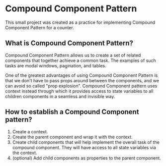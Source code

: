 # Compound Component Pattern
This small project was created as a practice for implementing Compound Component Pattern for a counter.

## What is Compound Component Pattern?
Compound Component Pattern allows us to create a set of related components that together achieve a common task. The examples of such tasks are modal windows, pagination, and tables.

One of the greatest advantages of using Compound Component Pattern is that we don't have to pass props around between the components, and we can avoid so called "prop explosion". Compound Component pattern uses context instead through which it provides access to state variables to all children components in a seamless and invisible way.

## How to establish a Compound Component pattern?
1. Create a context.
2. Create the parent component and wrap it with the context.
3. Create child components that will help implement the overall task of the compound component. They will have access to all state variables via the context.
4. (optional) Add child components as properties to the parent component.

